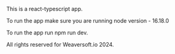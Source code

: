 This is a react-typescript app.

To run the app make sure you are running node version - 16.18.0

To run the app run npm run dev.


All rights reserved for Weaversoft.io 2024.